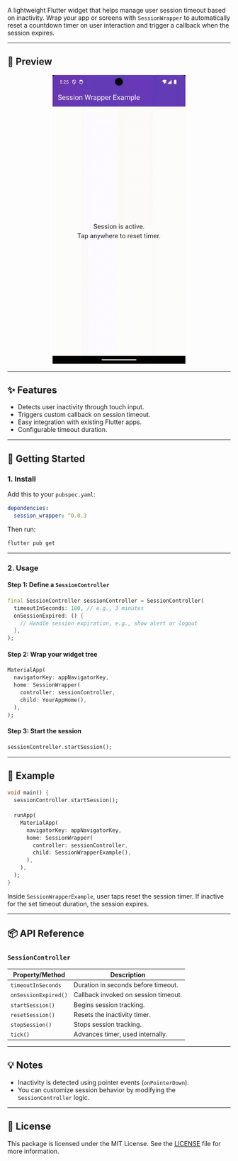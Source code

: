 A lightweight Flutter widget that helps manage user session timeout based on inactivity. Wrap your app or screens with `SessionWrapper` to automatically reset a countdown timer on user interaction and trigger a callback when the session expires.

---

## 📸 Preview

 <p align="center">
  <img src="https://raw.githubusercontent.com/Dipak677/session_wrapper/refs/heads/main/session_wrapper_example.gif" width="300" />
</p>

---
## ✨ Features

- Detects user inactivity through touch input.
- Triggers custom callback on session timeout.
- Easy integration with existing Flutter apps.
- Configurable timeout duration.

---

## 🚀 Getting Started

### 1. Install

Add this to your `pubspec.yaml`:

```yaml
dependencies:
  session_wrapper: ^0.0.3
```

Then run:

```bash
flutter pub get
```

---

### 2. Usage

#### Step 1: Define a `SessionController`

```dart
final SessionController sessionController = SessionController(
  timeoutInSeconds: 180, // e.g., 3 minutes
  onSessionExpired: () {
    // Handle session expiration, e.g., show alert or logout
  },
);
```

#### Step 2: Wrap your widget tree

```dart
MaterialApp(
  navigatorKey: appNavigatorKey,
  home: SessionWrapper(
    controller: sessionController,
    child: YourAppHome(),
  ),
);
```

#### Step 3: Start the session

```dart
sessionController.startSession();
```

---

## 🧪 Example

```dart
void main() {
  sessionController.startSession();

  runApp(
    MaterialApp(
      navigatorKey: appNavigatorKey,
      home: SessionWrapper(
        controller: sessionController,
        child: SessionWrapperExample(),
      ),
    ),
  );
}
```

Inside `SessionWrapperExample`, user taps reset the session timer. If inactive for the set timeout duration, the session expires.

---

## 📦 API Reference

### `SessionController`

| Property/Method      | Description                             |
|----------------------|-----------------------------------------|
| `timeoutInSeconds`   | Duration in seconds before timeout.     |
| `onSessionExpired()` | Callback invoked on session timeout.    |
| `startSession()`     | Begins session tracking.                |
| `resetSession()`     | Resets the inactivity timer.            |
| `stopSession()`      | Stops session tracking.                 |
| `tick()`             | Advances timer, used internally.        |

---

## 💡 Notes

- Inactivity is detected using pointer events (`onPointerDown`).
- You can customize session behavior by modifying the `SessionController` logic.

---

## 📄 License

This package is licensed under the MIT License. See the [LICENSE](https://opensource.org/license/mit) file for more information.
